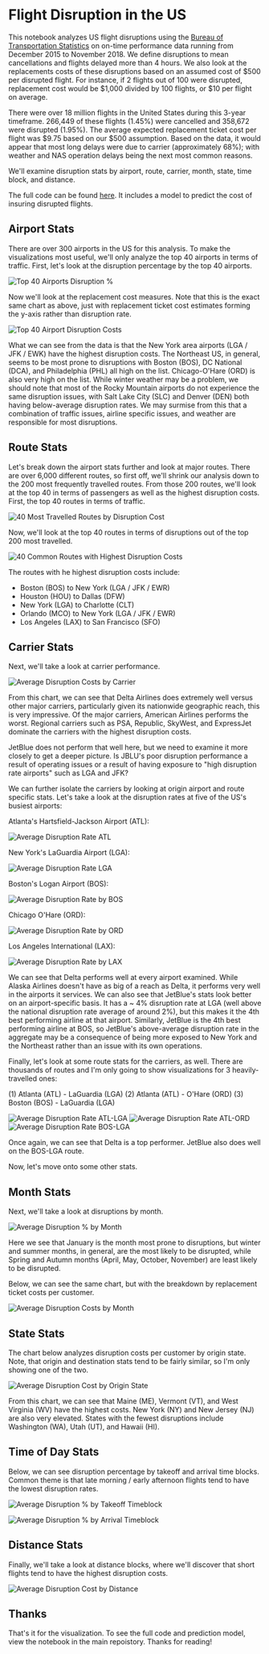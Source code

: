 # Flight Disruption in the US

This notebook analyzes US flight disruptions using the [Bureau of Transportation Statistics](https://www.bts.gov/topics/airlines-and-airports-0) on on-time performance data running from December 2015 to November 2018. We define disruptions to mean cancellations and flights delayed more than 4 hours. We also look at the replacements costs of these disruptions based on an assumed cost of $500 per disrupted flight. For instance, if 2 flights out of 100 were disrupted, replacement cost would be $1,000 divided by 100 flights, or $10 per flight on average. 

There were over 18 million flights in the United States during this 3-year timeframe. 266,449 of these flights (1.45%) were cancelled and 358,672 were disrupted (1.95%). The average expected replacement ticket cost per flight was $9.75 based on our $500 assumption. Based on the data, it would appear that most long delays were due to carrier (approximately 68%); with weather and NAS operation delays being the next most common reasons. 

We'll examine disruption stats by airport, route, carrier, month, state, time block, and distance. 

The full code can be found [here](https://nbviewer.jupyter.org/github/hjhuney/Flight-Disruption/blob/master/BTS_Airline_OnTime_Perf_2016_18.ipynb). It includes a model to predict the cost of insuring disrupted flights. 

## Airport Stats

There are over 300 airports in the US for this analysis. To make the visualizations most useful, we'll only analyze the top 40 airports in terms of traffic. First, let's look at the disruption percentage by the top 40 airports. 

![Top 40 Airports Disruption %](https://github.com/hjhuney/Flight-Disruption/blob/master/Images/airport002.svg)

Now we'll look at the replacement cost measures. Note that this is the exact same chart as above, just with replacement ticket cost estimates forming the y-axis rather than disruption rate. 

![Top 40 Airport Disruption Costs](https://github.com/hjhuney/Flight-Disruption/blob/master/Images/airport001.svg)

What we can see from the data is that the New York area airports (LGA / JFK / EWK) have the highest disruption costs. The Northeast US, in general, seems to be most prone to disruptions with Boston (BOS), DC National (DCA), and Philadelphia (PHL) all high on the list. Chicago-O'Hare (ORD) is also very high on the list. While winter weather may be a problem, we should note that most of the Rocky Mountain airports do not experience the same disruption issues, with Salt Lake City (SLC) and Denver (DEN) both having below-average disruption rates. We may surmise from this that a combination of traffic issues, airline specific issues, and weather are responsible for most disruptions. 

## Route Stats

Let's break down the airport stats further and look at major routes. There are over 6,000 different routes, so first off, we'll shrink our analysis down to the 200 most frequently travelled routes. From those 200 routes, we'll look at the top 40 in terms of passengers as well as the highest disruption costs. First, the top 40 routes in terms of traffic. 


![40 Most Travelled Routes by Disruption Cost](https://github.com/hjhuney/Flight-Disruption/blob/master/Images/route001.svg)


Now, we'll look at the top 40 routes in terms of disruptions out of the top 200 most travelled. 


![40 Common Routes with Highest Disruption Costs](https://github.com/hjhuney/Flight-Disruption/blob/master/Images/route002.svg)

The routes with he highest disruption costs include:

* Boston (BOS) to New York (LGA / JFK / EWR)
* Houston (HOU) to Dallas (DFW)
* New York (LGA) to Charlotte (CLT)
* Orlando (MCO) to New York (LGA / JFK / EWR)
* Los Angeles (LAX) to San Francisco (SFO)


## Carrier Stats

Next, we'll take a look at carrier performance. 

![Average Disruption Costs by Carrier](https://github.com/hjhuney/Flight-Disruption/blob/master/Images/carrier001.svg)

From this chart, we can see that Delta Airlines does extremely well versus other major carriers, particularly given its nationwide geographic reach, this is very impressive. Of the major carriers, American Airlines performs the worst. Regional carriers such as PSA, Republic, SkyWest, and ExpressJet dominate the carriers with the highest disruption costs. 

JetBlue does not perform that well here, but we need to examine it more closely to get a deeper picture. Is JBLU's poor disruption performance a result of operating issues or a result of having exposure to "high disruption rate airports" such as LGA and JFK? 

We can further isolate the carriers by looking at origin airport and route specific stats. Let's take a look at the disruption rates at five of the US's busiest airports: 

Atlanta's Hartsfield-Jackson Airport (ATL):

![Average Disruption Rate ATL](https://github.com/hjhuney/Flight-Disruption/blob/master/Images/disrupt_atl.svg)

New York's LaGuardia Airport (LGA):

![Average Disruption Rate LGA](https://github.com/hjhuney/Flight-Disruption/blob/master/Images/disrupt_lga.svg)

Boston's Logan Airport (BOS):

![Average Disruption Rate by BOS](https://github.com/hjhuney/Flight-Disruption/blob/master/Images/disrupt_bos.svg)

Chicago O'Hare (ORD):

![Average Disruption Rate by ORD](https://github.com/hjhuney/Flight-Disruption/blob/master/Images/disrupt_ord.svg)

Los Angeles International (LAX):

![Average Disruption Rate by LAX](https://github.com/hjhuney/Flight-Disruption/blob/master/Images/disrupt_lax.svg)

We can see that Delta performs well at every airport examined. While Alaska Airlines doesn't have as big of a reach as Delta, it performs very well in the airports it services. We can also see that JetBlue's stats look better on an airport-specific basis. It has a ~ 4% disruption rate at LGA (well above the national disruption rate average of around 2%), but this makes it the 4th best performing airline at that airport. Similarly, JetBlue is the 4th best performing airline at BOS, so JetBlue's above-average disruption rate in the aggregate may be a consequence of being more exposed to New York and the Northeast rather than an issue with its own operations. 

Finally, let's look at some route stats for the carriers, as well. There are thousands of routes and I'm only going to show visualizations for 3 heavily-travelled ones: 

(1) Atlanta (ATL) - LaGuardia (LGA)
(2) Atlanta (ATL) - O'Hare (ORD)
(3) Boston (BOS) - LaGuardia (LGA)

![Average Disruption Rate ATL-LGA](https://github.com/hjhuney/Flight-Disruption/blob/master/Images/disrupt_atl-lga.svg)
![Average Disruption Rate ATL-ORD](https://github.com/hjhuney/Flight-Disruption/blob/master/Images/disrupt_atl-ord.svg)
![Average Disruption Rate BOS-LGA](https://github.com/hjhuney/Flight-Disruption/blob/master/Images/disrupt_bos-lga.svg)

Once again, we can see that Delta is a top performer. JetBlue also does well on the BOS-LGA route. 

Now, let's move onto some other stats. 

## Month Stats

Next, we'll take a look at disruptions by month. 

![Average Disruption % by Month](https://github.com/hjhuney/Flight-Disruption/blob/master/Images/month001.svg)

Here we see that January is the month most prone to disruptions, but winter and summer months, in general, are the most likely to be disrupted, while Spring and Autumn months (April, May, October, November) are least likely to be disrupted. 

Below, we can see the same chart, but with the breakdown by replacement ticket costs per customer. 

![Average Disruption Costs by Month](https://github.com/hjhuney/Flight-Disruption/blob/master/Images/month002.svg)


## State Stats

The chart below analyzes disruption costs per customer by origin state. Note, that origin and destination stats tend to be fairly similar, so I'm only showing one of the two. 

![Average Disruption Cost by Origin State](https://github.com/hjhuney/Flight-Disruption/blob/master/Images/state002.svg)

From this chart, we can see that Maine (ME), Vermont (VT), and West Virginia (WV) have the highest costs. New York (NY) and New Jersey (NJ) are also very elevated. States with the fewest disruptions include Washington (WA), Utah (UT), and Hawaii (HI). 

## Time of Day Stats

Below, we can see disruption percentage by takeoff and arrival time blocks. Common theme is that late morning / early afternoon flights tend to have the lowest disruption rates. 

![Average Disruption % by Takeoff Timeblock](https://github.com/hjhuney/Flight-Disruption/blob/master/Images/timeblock001.svg)


![Average Disruption % by Arrival Timeblock](https://github.com/hjhuney/Flight-Disruption/blob/master/Images/timeblock002.svg)


## Distance Stats

Finally, we'll take a look at distance blocks, where we'll discover that short flights tend to have the highest disruption costs. 

![Average Disruption Cost by Distance](https://github.com/hjhuney/Flight-Disruption/blob/master/Images/distance001.svg)


## Thanks

That's it for the visualization. To see the full code and prediction model, view the notebook in the main repoistory. Thanks for reading!
